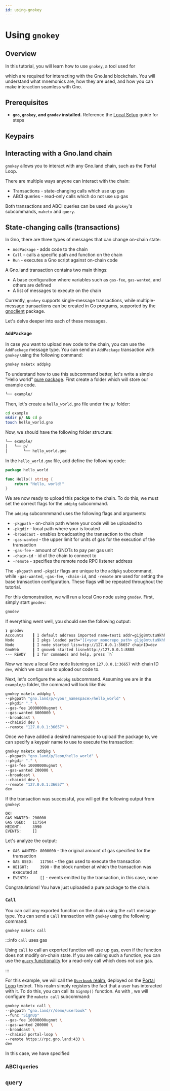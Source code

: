 ```yaml
---
id: using-gnokey
---
```


# Using `gnokey`

## Overview
In this tutorial, you will learn how to use `gnokey`, a tool used for 


which are
required for interacting with the Gno.land blockchain. You will understand what
mnemonics are, how they are used, and how you can make interaction seamless with
Gno.

## Prerequisites
- **`gno`, `gnokey`, and `gnodev` installed.** Reference the
  [Local Setup](local-setup/installation.md#2-installing-the-required-tools-) guide for steps

## Keypairs


## Interacting with a Gno.land chain

`gnokey` allows you to interact with any Gno.land chain, such as the Portal Loop. 

There are multiple ways anyone can interact with the chain:
- Transactions - state-changing calls which use up gas
- ABCI queries - read-only calls which do not use up gas

Both transactions and ABCI queries can be used via `gnokey`'s subcommands,
`maketx` and `query`.

## State-changing calls (transactions)

In Gno, there are three types of messages that can change on-chain state:
- `AddPackage` - adds code to the chain
- `Call` - calls a specific path and function on the chain
- `Run` - executes a Gno script against on-chain code

A Gno.land transaction contains two main things: 
- A base configuration where variables such as `gas-fee`, `gas-wanted`, and others
are defined
- A list of messages to execute on the chain 

Currently, `gnokey` supports single-message transactions, while multiple-message
transactions can be created in Go programs, supported by the
[gnoclient](../reference/gnoclient/gnoclient.md) package.

Let's delve deeper into each of these messages.

### `AddPackage`

In case you want to upload new code to the chain, you can use the `AddPackage` 
message type. You can send an `AddPackage` transaction with `gnokey` using the 
following command:

```bash
gnokey maketx addpkg
```

To understand how to use this subcommand better, let's write a simple "Hello world"
[pure package](../concepts/packages.md). First create a folder which will store 
our example code.

```bash
└── example/
```

Then, let's create a `hello_world.gno` file under the `p/` folder:

```bash
cd example
mkdir p/ && cd p
touch hello_world.gno
```

Now, we should have the following folder structure:

```bash
└── example/
│   └── p/
│       └── hello_world.gno
```

In the `hello_world.gno` file, add define the following code:

```go
package hello_world

func Hello() string {
	return "Hello, world!"
}
```

We are now ready to upload this packge to the chain. To do this, we must set the
correct flags for the `addpkg` subcommand.

The `addpkg` subcommmand uses the following flags and arguments:
- `-pkgpath` - on-chain path where your code will be uploaded to
- `-pkgdir` - local path where your is located
- `-broadcast` - enables broadcasting the transaction to the chain
- `-gas-wanted` - the upper limit for units of gas for the execution of the
  transaction
- `-gas-fee` - amount of GNOTs to pay per gas unit 
- `-chain-id` - id of the chain to connect to
- `-remote` - specifies the remote node RPC listener address

The `-pkgpath` and `-pkgdir` flags are unique to the `addpkg` subcommand, while
`-gas-wanted`, `-gas-fee`, `-chain-id`, and `-remote` are used for setting the
base transaction configuration. These flags will be repeated throughout the 
tutorial.

For this demonstration, we will run a local Gno node using `gnodev`. First, simply
start `gnodev`:

```bash
gnodev
```

If everything went well, you should see the following output:
```bash
❯ gnodev
Accounts    ┃ I default address imported name=test1 addr=g1jg8mtutu9khhfwc4nxmuhcpftf0pajdhfvsqf5
Node        ┃ I pkgs loaded path="[{<your_monorepo_path> g1jg8mtutu9khhfwc4nxmuhcpftf0pajdhfvsqf5 }]"
Node        ┃ I node started lisn=tcp://127.0.0.1:36657 chainID=dev
GnoWeb      ┃ I gnoweb started lisn=http://127.0.0.1:8888
--- READY   ┃ I for commands and help, press `h`
```

Now we have a local Gno node listening on `127.0.0.1:36657` with chain ID `dev`,
which we can use to upload our code to.

Next, let's configure the `addpkg` subcommand. Assuming we are in the `example/p` 
folder, the command will look like this:

```bash
gnokey maketx addpkg \                                                                                                                                                                                          
--pkgpath "gno.land/p/<your_namespace>/hello_world" \
--pkgdir "." \
--gas-fee 10000000ugnot \
--gas-wanted 8000000 \
--broadcast \
--chainid dev \
--remote "127.0.0.1:36657" \
```

Once we have added a desired namespace to upload the package to, we can specify
a keypair name to use to execute the transaction:

```bash
gnokey maketx addpkg \                                                                                                                                                                                          
--pkgpath "gno.land/p/leon/hello_world" \
--pkgdir "." \
--gas-fee 10000000ugnot \
--gas-wanted 200000 \
--broadcast \
--chainid dev \
--remote "127.0.0.1:36657" \
dev
```

If the transaction was successful, you will get the following output from `gnokey`:

```
OK!
GAS WANTED: 200000
GAS USED:   117564
HEIGHT:     3990
EVENTS:     []
```

Let's analyze the output:
- `GAS WANTED: 8000000` - the original amount of gas specified for the transaction
- `GAS USED:   117564` - the gas used to execute the transaction
- `HEIGHT:     3990` - the block number at which the transaction was executed at
- `EVENTS:     []` - events emitted by the transaction, in this case, none

Congratulations! You have just uploaded a pure package to the chain.

### `Call`

You can call any exported function on the chain using the `call` message type. 
You can send a `Call` transaction with `gnokey` using the following command:

```bash
gnokey maketx call
```

:::info `call` uses gas

Using `call` to call an exported function will use up gas, even if the function
does not modify on-chain state. If you are calling such a function, you can use
the [`query` functionality](#query) for a read-only call which does not use gas.

:::

For this example, we will call the [`Userbook` realm](https://gno.land/r/demo/userbook),
deployed on the [Portal Loop](../concepts/portal-loop.md) testnet. This realm
simply registers the fact that a user has interacted with it. To do this, you can
call its `SignUp()` function. As with , we will configure the `maketx call`
subcommand:

```bash
gnokey maketx call \                                                                                                                                                                                          
--pkgpath "gno.land/r/demo/userbook" \
--func "SignUp"
--gas-fee 10000000ugnot \
--gas-wanted 200000 \
--broadcast \
--chainid portal-loop \
--remote https://rpc.gno.land:433 \
dev
```

In this case, we have specified




### ABCI queries

## `query`











